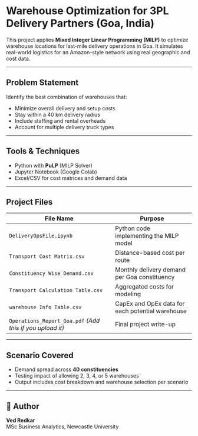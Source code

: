 # Warehouse Optimization for 3PL Delivery Partners (Goa, India)

This project applies **Mixed Integer Linear Programming (MILP)** to optimize warehouse locations for last-mile delivery operations in Goa. It simulates real-world logistics for an Amazon-style network using real geographic and cost data.

---

## Problem Statement
Identify the best combination of warehouses that:
- Minimize overall delivery and setup costs
- Stay within a 40 km delivery radius
- Include staffing and rental overheads
- Account for multiple delivery truck types

---

## Tools & Techniques
- Python with **PuLP** (MILP Solver)
- Jupyter Notebook (Google Colab)
- Excel/CSV for cost matrices and demand data

---

## Project Files

| File Name | Purpose |
|-----------|---------|
| `DeliveryOpsFile.ipynb` | Python code implementing the MILP model |
| `Transport Cost Matrix.csv` | Distance-based cost per route |
| `Constituency Wise Demand.csv` | Monthly delivery demand per Goa constituency |
| `Transport Calculation Table.csv` | Aggregated costs for modeling |
| `warehouse Info Table.csv` | CapEx and OpEx data for each potential warehouse |
| `Operations_Report_Goa.pdf` *(Add this if you upload it)* | Final project write-up |

---

## Scenario Covered
- Demand spread across **40 constituencies**
- Testing impact of allowing 2, 3, 4, or 5 warehouses
- Output includes cost breakdown and warehouse selection per scenario

---

## 👤 Author
**Ved Redkar**  
MSc Business Analytics, Newcastle University  
